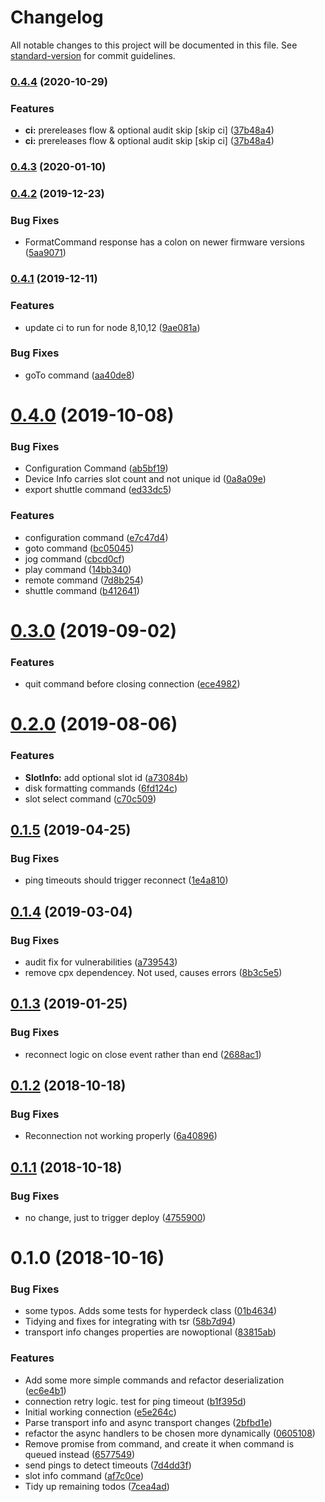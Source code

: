 # Changelog

All notable changes to this project will be documented in this file. See [standard-version](https://github.com/conventional-changelog/standard-version) for commit guidelines.

### [0.4.4](https://github.com/nrkno/tv-automation-hyperdeck-connection/compare/0.4.3...0.4.4) (2020-10-29)


### Features

* **ci:** prereleases flow & optional audit skip [skip ci] ([37b48a4](https://github.com/nrkno/tv-automation-hyperdeck-connection/commit/37b48a4bac0b315ea074a3463cf33a9fbbc2fdc1))
* **ci:** prereleases flow & optional audit skip [skip ci] ([37b48a4](https://github.com/nrkno/tv-automation-hyperdeck-connection/commit/37b48a4bac0b315ea074a3463cf33a9fbbc2fdc1))

### [0.4.3](https://github.com/nrkno/tv-automation-hyperdeck-connection/compare/0.4.2...0.4.3) (2020-01-10)

### [0.4.2](https://github.com/nrkno/tv-automation-hyperdeck-connection/compare/0.4.1...0.4.2) (2019-12-23)


### Bug Fixes

* FormatCommand response has a colon on newer firmware versions ([5aa9071](https://github.com/nrkno/tv-automation-hyperdeck-connection/commit/5aa9071fafb6493e7e664743dc680499a9d2d205))

### [0.4.1](https://github.com/nrkno/tv-automation-hyperdeck-connection/compare/0.4.0...0.4.1) (2019-12-11)


### Features

* update ci to run for node 8,10,12 ([9ae081a](https://github.com/nrkno/tv-automation-hyperdeck-connection/commit/9ae081a906129447b9bbc3f5a6556a27fe068c3b))


### Bug Fixes

* goTo command ([aa40de8](https://github.com/nrkno/tv-automation-hyperdeck-connection/commit/aa40de8bd9dbbc82cf0d1a8404df0fe9f9063f5d))

<a name="0.4.0"></a>
# [0.4.0](https://github.com/nrkno/tv-automation-hyperdeck-connection/compare/0.3.0...0.4.0) (2019-10-08)


### Bug Fixes

* Configuration Command ([ab5bf19](https://github.com/nrkno/tv-automation-hyperdeck-connection/commit/ab5bf19))
* Device Info carries slot count and not unique id ([0a8a09e](https://github.com/nrkno/tv-automation-hyperdeck-connection/commit/0a8a09e))
* export shuttle command ([ed33dc5](https://github.com/nrkno/tv-automation-hyperdeck-connection/commit/ed33dc5))


### Features

* configuration command ([e7c47d4](https://github.com/nrkno/tv-automation-hyperdeck-connection/commit/e7c47d4))
* goto command ([bc05045](https://github.com/nrkno/tv-automation-hyperdeck-connection/commit/bc05045))
* jog command ([cbcd0cf](https://github.com/nrkno/tv-automation-hyperdeck-connection/commit/cbcd0cf))
* play command ([14bb340](https://github.com/nrkno/tv-automation-hyperdeck-connection/commit/14bb340))
* remote command ([7d8b254](https://github.com/nrkno/tv-automation-hyperdeck-connection/commit/7d8b254))
* shuttle command ([b412641](https://github.com/nrkno/tv-automation-hyperdeck-connection/commit/b412641))



<a name="0.3.0"></a>
# [0.3.0](https://github.com/nrkno/tv-automation-hyperdeck-connection/compare/0.2.0...0.3.0) (2019-09-02)


### Features

* quit command before closing connection ([ece4982](https://github.com/nrkno/tv-automation-hyperdeck-connection/commit/ece4982))



<a name="0.2.0"></a>
# [0.2.0](https://github.com/nrkno/tv-automation-hyperdeck-connection/compare/0.1.5...0.2.0) (2019-08-06)


### Features

* **SlotInfo:** add optional slot id ([a73084b](https://github.com/nrkno/tv-automation-hyperdeck-connection/commit/a73084b))
* disk formatting commands ([6fd124c](https://github.com/nrkno/tv-automation-hyperdeck-connection/commit/6fd124c))
* slot select command ([c70c509](https://github.com/nrkno/tv-automation-hyperdeck-connection/commit/c70c509))



<a name="0.1.5"></a>
## [0.1.5](https://github.com/nrkno/tv-automation-hyperdeck-connection/compare/0.1.4...0.1.5) (2019-04-25)


### Bug Fixes

* ping timeouts should trigger reconnect ([1e4a810](https://github.com/nrkno/tv-automation-hyperdeck-connection/commit/1e4a810))



<a name="0.1.4"></a>
## [0.1.4](https://github.com/nrkno/tv-automation-hyperdeck-connection/compare/0.1.3...0.1.4) (2019-03-04)


### Bug Fixes

* audit fix for vulnerabilities ([a739543](https://github.com/nrkno/tv-automation-hyperdeck-connection/commit/a739543))
* remove cpx dependencey. Not used, causes errors ([8b3c5e5](https://github.com/nrkno/tv-automation-hyperdeck-connection/commit/8b3c5e5))



<a name="0.1.3"></a>
## [0.1.3](https://github.com/nrkno/tv-automation-hyperdeck-connection/compare/0.1.2...0.1.3) (2019-01-25)


### Bug Fixes

* reconnect logic on close event rather than end ([2688ac1](https://github.com/nrkno/tv-automation-hyperdeck-connection/commit/2688ac1))



<a name="0.1.2"></a>
## [0.1.2](https://github.com/nrkno/tv-automation-hyperdeck-connection/compare/0.1.1...0.1.2) (2018-10-18)


### Bug Fixes

* Reconnection not working properly ([6a40896](https://github.com/nrkno/tv-automation-hyperdeck-connection/commit/6a40896))



<a name="0.1.1"></a>
## [0.1.1](https://github.com/nrkno/tv-automation-hyperdeck-connection/compare/0.1.0...0.1.1) (2018-10-18)


### Bug Fixes

* no change, just to trigger deploy ([4755900](https://github.com/nrkno/tv-automation-hyperdeck-connection/commit/4755900))



<a name="0.1.0"></a>
# 0.1.0 (2018-10-16)


### Bug Fixes

* some typos. Adds some tests for hyperdeck class ([01b4634](https://github.com/nrkno/tv-automation-hyperdeck-connection/commit/01b4634))
* Tidying and fixes for integrating with tsr ([58b7d94](https://github.com/nrkno/tv-automation-hyperdeck-connection/commit/58b7d94))
* transport info changes properties are nowoptional ([83815ab](https://github.com/nrkno/tv-automation-hyperdeck-connection/commit/83815ab))


### Features

* Add some more simple commands and refactor deserialization ([ec6e4b1](https://github.com/nrkno/tv-automation-hyperdeck-connection/commit/ec6e4b1))
* connection retry logic. test for ping timeout ([b1f395d](https://github.com/nrkno/tv-automation-hyperdeck-connection/commit/b1f395d))
* Initial working connection ([e5e264c](https://github.com/nrkno/tv-automation-hyperdeck-connection/commit/e5e264c))
* Parse transport info and async transport changes ([2bfbd1e](https://github.com/nrkno/tv-automation-hyperdeck-connection/commit/2bfbd1e))
* refactor the async handlers to be chosen more dynamically ([0605108](https://github.com/nrkno/tv-automation-hyperdeck-connection/commit/0605108))
* Remove promise from command, and create it when command is queued instead ([6577549](https://github.com/nrkno/tv-automation-hyperdeck-connection/commit/6577549))
* send pings to detect timeouts ([7d4dd3f](https://github.com/nrkno/tv-automation-hyperdeck-connection/commit/7d4dd3f))
* slot info command ([af7c0ce](https://github.com/nrkno/tv-automation-hyperdeck-connection/commit/af7c0ce))
* Tidy up remaining todos ([7cea4ad](https://github.com/nrkno/tv-automation-hyperdeck-connection/commit/7cea4ad))
